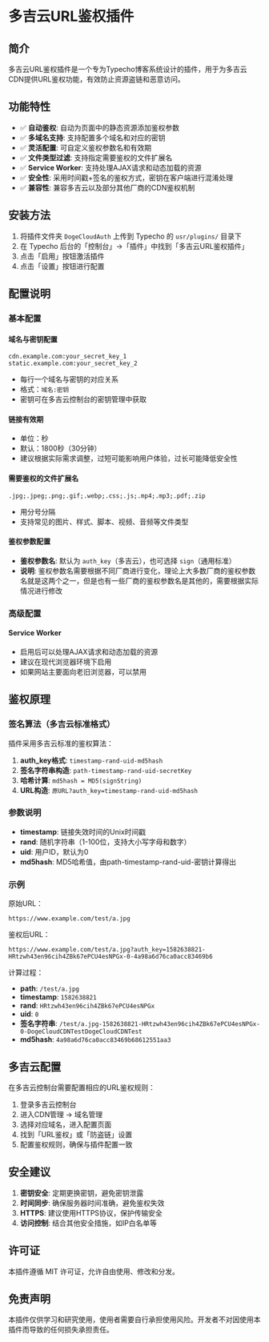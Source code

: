 # 多吉云URL鉴权插件

## 简介

多吉云URL鉴权插件是一个专为Typecho博客系统设计的插件，用于为多吉云CDN提供URL鉴权功能，有效防止资源盗链和恶意访问。

## 功能特性

- ✅ **自动鉴权**: 自动为页面中的静态资源添加鉴权参数
- ✅ **多域名支持**: 支持配置多个域名和对应的密钥
- ✅ **灵活配置**: 可自定义鉴权参数名和有效期
- ✅ **文件类型过滤**: 支持指定需要鉴权的文件扩展名
- ✅ **Service Worker**: 支持处理AJAX请求和动态加载的资源
- ✅ **安全性**: 采用时间戳+签名的鉴权方式，密钥在客户端进行混淆处理
- ✅ **兼容性**: 兼容多吉云以及部分其他厂商的CDN鉴权机制

## 安装方法

1. 将插件文件夹 `DogeCloudAuth` 上传到 Typecho 的 `usr/plugins/` 目录下
2. 在 Typecho 后台的「控制台」->「插件」中找到「多吉云URL鉴权插件」
3. 点击「启用」按钮激活插件
4. 点击「设置」按钮进行配置

## 配置说明

### 基本配置

#### 域名与密钥配置
```
cdn.example.com:your_secret_key_1
static.example.com:your_secret_key_2
```
- 每行一个域名与密钥的对应关系
- 格式：`域名:密钥`
- 密钥可在多吉云控制台的密钥管理中获取

#### 链接有效期
- 单位：秒
- 默认：1800秒（30分钟）
- 建议根据实际需求调整，过短可能影响用户体验，过长可能降低安全性

#### 需要鉴权的文件扩展名
```
.jpg;.jpeg;.png;.gif;.webp;.css;.js;.mp4;.mp3;.pdf;.zip
```
- 用分号分隔
- 支持常见的图片、样式、脚本、视频、音频等文件类型

#### 鉴权参数配置
- **鉴权参数名**: 默认为 `auth_key`（多吉云），也可选择 `sign`（通用标准）
- **说明**: 鉴权参数名需要根据不同厂商进行变化，理论上大多数厂商的鉴权参数名就是这两个之一，但是也有一些厂商的鉴权参数名是其他的，需要根据实际情况进行修改



### 高级配置

#### Service Worker
- 启用后可以处理AJAX请求和动态加载的资源
- 建议在现代浏览器环境下启用
- 如果网站主要面向老旧浏览器，可以禁用

## 鉴权原理

### 签名算法（多吉云标准格式）

插件采用多吉云标准的鉴权算法：

1. **auth_key格式**: `timestamp-rand-uid-md5hash`
2. **签名字符串构造**: `path-timestamp-rand-uid-secretKey`
3. **哈希计算**: `md5hash = MD5(signString)`
4. **URL构造**: `原URL?auth_key=timestamp-rand-uid-md5hash`

### 参数说明

- **timestamp**: 链接失效时间的Unix时间戳
- **rand**: 随机字符串（1-100位，支持大小写字母和数字）
- **uid**: 用户ID，默认为0
- **md5hash**: MD5哈希值，由path-timestamp-rand-uid-密钥计算得出

### 示例

原始URL：
```
https://www.example.com/test/a.jpg
```

鉴权后URL：
```
https://www.example.com/test/a.jpg?auth_key=1582638821-HRtzwh43en96cih4ZBk67ePCU4esNPGx-0-4a98a6d76ca0acc83469b6
```

计算过程：
- **path**: `/test/a.jpg`
- **timestamp**: `1582638821`
- **rand**: `HRtzwh43en96cih4ZBk67ePCU4esNPGx`
- **uid**: `0`
- **签名字符串**: `/test/a.jpg-1582638821-HRtzwh43en96cih4ZBk67ePCU4esNPGx-0-DogeCloudCDNTestDogeCloudCDNTest`
- **md5hash**: `4a98a6d76ca0acc83469b68612551aa3`

## 多吉云配置

在多吉云控制台需要配置相应的URL鉴权规则：

1. 登录多吉云控制台
2. 进入CDN管理 -> 域名管理
3. 选择对应域名，进入配置页面
4. 找到「URL鉴权」或「防盗链」设置
5. 配置鉴权规则，确保与插件配置一致

## 安全建议

1. **密钥安全**: 定期更换密钥，避免密钥泄露
2. **时间同步**: 确保服务器时间准确，避免鉴权失效
3. **HTTPS**: 建议使用HTTPS协议，保护传输安全
4. **访问控制**: 结合其他安全措施，如IP白名单等

## 许可证

本插件遵循 MIT 许可证，允许自由使用、修改和分发。

## 免责声明


本插件仅供学习和研究使用，使用者需要自行承担使用风险。开发者不对因使用本插件而导致的任何损失承担责任。
